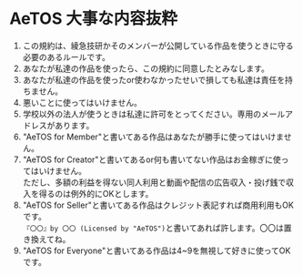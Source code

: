 # AeTOS 大事な内容抜粋

1. この規約は、綾急技研かそのメンバーが公開している作品を使うときに守る必要のあるルールです。
2. あなたが私達の作品を使ったら、この規約に同意したとみなします。
3. あなたが私達の作品を使ったor使わなかったせいで損しても私達は責任を持ちません。
4. 悪いことに使ってはいけません。
5. 学校以外の法人が使うときは私達に許可をとってください。専用のメールアドレスがあります。
6. "AeTOS for Member"と書いてある作品はあなたが勝手に使ってはいけません。
7. "AeTOS for Creator"と書いてあるor何も書いてない作品はお金稼ぎに使ってはいけません。  
   ただし、多額の利益を得ない同人利用と動画や配信の広告収入・投げ銭で収入を得るのは例外的にOKとします。
8. "AeTOS for Seller"と書いてある作品はクレジット表記すれば商用利用もOKです。  
   `『〇〇』by 〇〇 (Licensed by "AeTOS")`と書いてあれば許します。〇〇は置き換えてね。
9. "AeTOS for Everyone"と書いてある作品は4~9を無視して好きに使ってOKです。
